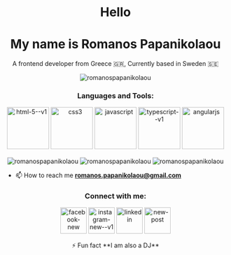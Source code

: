 <h1 align="center">Hello</h1>
<h1 align="center">My name is Romanos Papanikolaou</h1>
<p align="center">A frontend developer from Greece 🇬🇷, Currently based in Sweden 🇸🇪</p>

<p align="center"> <img src="https://komarev.com/ghpvc/?username=romanospapanikolaou&label=Profile%20views&color=0e75b6&style=flat" alt="romanospapanikolaou" /> </p>



<h3 align="center">Languages and Tools:</h3>
<p align="center"> 
  <img width="96" height="96" src="https://img.icons8.com/color/96/html-5--v1.png" alt="html-5--v1"/> 
  <img width="96" height="96" src="https://img.icons8.com/color/96/css3.png" alt="css3"/>
  <img width="96" height="96" src="https://img.icons8.com/fluency/96/javascript.png" alt="javascript"/>
  <img width="96" height="96" src="https://img.icons8.com/fluency/96/typescript--v1.png" alt="typescript--v1"/>
  <img width="96" height="96" src="https://img.icons8.com/fluency/96/angularjs.png" alt="angularjs"/>
</p>
<p align="center">
  <img align="center" src="https://github-readme-stats.vercel.app/api/top-langs?username=romanospapanikolaou&show_icons=true&locale=en&layout=compact" alt="romanospapanikolaou" />
  <img align="center" src="https://github-readme-stats.vercel.app/api?username=romanospapanikolaou&show_icons=true&locale=en" alt="romanospapanikolaou" />
  <img align="center" src="https://github-readme-streak-stats.herokuapp.com/?user=romanospapanikolaou&" alt="romanospapanikolaou" /></p>


- 📫 How to reach me **romanos.papanikolaou@gmail.com**

<h3 align="center">Connect with me:</h3>
<p align="center">
<a href="https://fb.com/romanospapanikolaou" target="blank"><img width="60" height="60" src="https://img.icons8.com/ios-filled/50/FFFFFF/facebook-new.png" alt="facebook-new"/></a>
<a href="https://instagram.com/romanospapanikolaou" target="blank"><img width="60" height="60" src="https://img.icons8.com/ios/50/FFFFFF/instagram-new--v1.png" alt="instagram-new--v1"/></a>
<a href="https://linkedin.com/in/romanos-papanikolaou
" target="blank"><img width="60" height="60" src="https://img.icons8.com/ios-filled/50/FFFFFF/linkedin.png" alt="linkedin"/></a>
<a href="#"><img width="60" height="60" src="https://img.icons8.com/glyph-neue/64/FFFFFF/new-post.png" alt="new-post"/></a>
</p>

<p align="center">
  ⚡ Fun fact **I am also a DJ**
</p>
